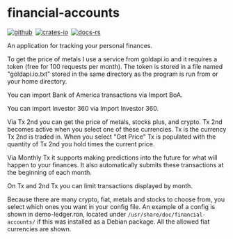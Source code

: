 # financial-accounts

[![github]](https://github.com/dcampbell24/financial-accounts)&ensp;[![crates-io]](https://crates.io/crates/financial-accounts)&ensp;[![docs-rs]](https://docs.rs/financial-accounts)

[github]: https://img.shields.io/badge/github-8da0cb?style=for-the-badge&labelColor=555555&logo=github
[crates-io]: https://img.shields.io/badge/crates.io-fc8d62?style=for-the-badge&labelColor=555555&logo=rust
[docs-rs]: https://img.shields.io/badge/docs.rs-66c2a5?style=for-the-badge&labelColor=555555&logo=docs.rs

An application for tracking your personal finances.

To get the price of metals I use a service from goldapi.io and it requires a
token (free for 100 requests per month). The token is stored in a file named
"goldapi.io.txt" stored in the same directory as the program is run from or
your home directory.

You can import Bank of America transactions via Import BoA.

You can import Investor 360 via Import Investor 360.

Via Tx 2nd you can get the price of metals, stocks plus, and crypto. Tx 2nd
becomes active when you select one of these currencies. Tx is the currency
Tx 2nd is traded in. When you select "Get Price" Tx is populated with the
quantity of Tx 2nd you hold times the current price.

Via Monthly Tx it supports making predictions into the future for what will
happen to your finances. It also automatically submits these transactions at
the beginning of each month.

On Tx and 2nd Tx you can limit transactions displayed by month.

Because there are many crypto, fiat, metals and stocks to choose from, you
select which ones you want in your config file. An example of a config is
shown in demo-ledger.ron, located under `/usr/share/doc/financial-accounts/`
if this was installed as a Debian package. All the allowed fiat currencies are
shown.
